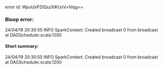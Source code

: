 error id: WpuUxPZlQszXiKUxV+hIqg==
### Bloop error:

24/04/19 20:30:55 INFO SparkContext: Created broadcast 0 from broadcast at DAGScheduler.scala:1200
#### Short summary: 

24/04/19 20:30:55 INFO SparkContext: Created broadcast 0 from broadcast at DAGScheduler.scala:1200